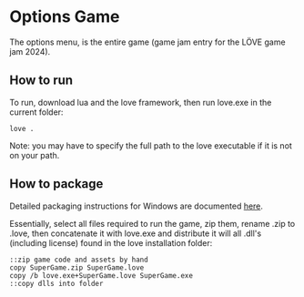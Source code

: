 # Options Game

The options menu, is the entire game (game jam entry for the LÖVE game jam 2024).

## How to run

To run, download lua and the love framework, then run love.exe in the current folder:

```
love .
```

Note: you may have to specify the full path to the love executable if it is not on your path.

## How to package

Detailed packaging instructions for Windows are documented [here](https://love2d.org/wiki/Game_Distribution).

Essentially, select all files required to run the game, zip them, rename .zip to .love, then concatenate it with love.exe and distribute it will all .dll's (including license) found in the love installation folder:

```batch
::zip game code and assets by hand
copy SuperGame.zip SuperGame.love
copy /b love.exe+SuperGame.love SuperGame.exe
::copy dlls into folder
```
